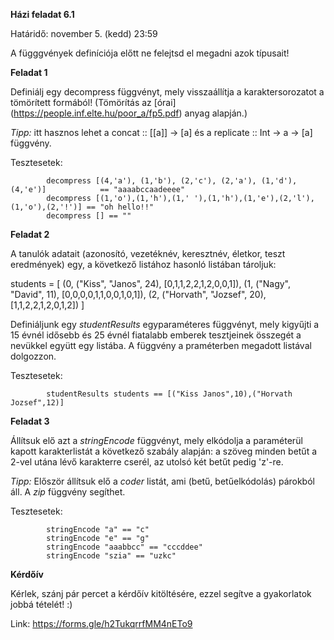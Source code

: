 **Házi feladat 6.1**

Határidő: november 5. (kedd) 23:59

A függgvények definíciója előtt ne felejtsd el megadni azok típusait!

**Feladat 1**

Definiálj egy decompress függvényt, mely visszaállítja a karaktersorozatot a tömörített formából! (Tömörítás az [órai] (https://people.inf.elte.hu/poor_a/fp5.pdf) anyag alapján.)

*Tipp:* itt hasznos lehet a concat :: [[a]] -> [a] és a replicate :: Int -> a -> [a] függvény.

Tesztesetek:

            decompress [(4,'a'), (1,'b'), (2,'c'), (2,'a'), (1,'d'), (4,'e')]            == "aaaabccaadeeee"
            decompress [(1,'o'),(1,'h'),(1,' '),(1,'h'),(1,'e'),(2,'l'),(1,'o'),(2,'!')] == "oh hello!!"
            decompress [] == ""

**Feladat 2**

A tanulók adatait (azonosító, vezetéknév, keresztnév, életkor, teszt eredmények) egy, a következő listához hasonló listában tároljuk:

students = [
    (0, ("Kiss", "Janos", 24), [0,1,1,2,2,1,2,0,0,1]),
    (1, ("Nagy", "David", 11), [0,0,0,0,1,1,0,0,1,0,1]),
    (2, ("Horvath", "Jozsef", 20), [1,1,2,2,1,2,0,1,2])
    ]

Definiáljunk egy *studentResults* egyparaméteres függvényt, mely kigyűjti a 15 évnél idősebb és 25 évnél fiatalabb emberek tesztjeinek összegét a nevükkel együtt egy listába. A függvény a praméterben megadott listával dolgozzon.

Tesztesetek:

            studentResults students == [("Kiss Janos",10),("Horvath Jozsef",12)]


**Feladat 3**

Állítsuk elő azt a *stringEncode* függvényt, mely elkódolja a paraméterül kapott karakterlistát a következő szabály alapján: a szöveg minden betűt a 2-vel utána lévő karakterre cserél, az utolsó két betűt pedig 'z'-re.

*Tipp:* Először állítsuk elő a *coder* listát, ami (betű, betűelkódolás) párokból áll. A *zip* függvény segíthet.

Tesztesetek:

            stringEncode "a" == "c"
            stringEncode "e" == "g"
            stringEncode "aaabbcc" == "cccddee"
            stringEncode "szia" == "uzkc"

**Kérdőív**

Kérlek, szánj pár percet a kérdőív kitöltésére, ezzel segítve a gyakorlatok jobbá tételét! :)

Link: https://forms.gle/h2TukqrrfMM4nETo9